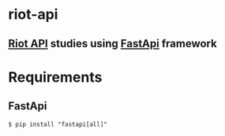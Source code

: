 # riot-api

## [Riot API](https://developer.riotgames.com/docs) studies using [FastApi](https://fastapi.tiangolo.com/) framework

# Requirements
## FastApi
`$ pip install "fastapi[all]"`

